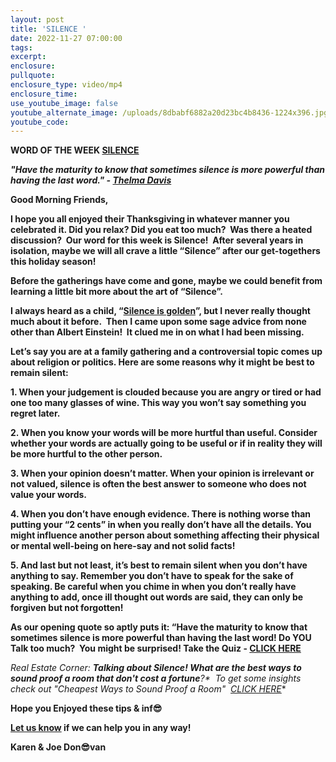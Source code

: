```yaml
---
layout: post
title: 'SILENCE '
date: 2022-11-27 07:00:00
tags:
excerpt:
enclosure:
pullquote:
enclosure_type: video/mp4
enclosure_time:
use_youtube_image: false
youtube_alternate_image: /uploads/8dbabf6882a20d23bc4b8436-1224x396.jpg
youtube_code:
---
```

**WORD OF THE WEEK&nbsp;[SILENCE](https://silenceisbeauty.com/short-poems-about-silence/)**

***"Have the maturity to know that sometimes silence is more powerful than having the last word." -&nbsp;[Thelma Davis](https://www.goodreads.com/author/quotes/6911723.Thema_Davis)***

**Good Morning Friends,**

**I hope you all enjoyed their Thanksgiving in whatever manner you celebrated it. Did you relax? Did you eat too much?&nbsp; Was there a heated discussion?&nbsp; Our word for this week is Silence\!&nbsp; After several years in isolation, maybe we will all crave a little “Silence” after our get-togethers this holiday season\!**

**Before the gatherings have come and gone, maybe we could benefit from learning a little bit more about the art of “Silence”.**

**I always heard as a child, “[Silence is golden](https://www.bing.com/search?q=silence+is+golden+-+meaning&amp;cvid=a251240ba0f74d92b1ad07460a461cec&amp;aqs=edge..69i57j69i64.12303j0j1&amp;pglt=675&amp;FORM=ANNTA1&amp;PC=U531)”, but I never really thought much about it before.&nbsp; Then I came upon some sage advice from none other than Albert Einstein\!&nbsp; It clued me in on what I had been missing.**

**Let’s say you are at a family gathering and a controversial topic comes up about religion or politics. Here are some reasons why it might be best to remain silent:**

**1\. When your judgement is clouded because you are angry or tired or had one too many glasses of wine. This way you won’t say something you regret later.**

**2\. When you know your words will be more hurtful than useful. Consider whether your words are actually going to be useful or if in reality they will be more hurtful to the other person.**

**3\. When your opinion doesn’t matter. When your opinion is irrelevant or not valued, silence is often the best answer to someone who does not value your words.**

**4\. When you don’t have enough evidence. There is nothing worse than putting your “2 cents” in when you really don’t have all the details. You might influence another person about something affecting their physical or mental well-being on here-say and not solid facts\!**

**5\. And last but not least, it’s best to remain silent when you don’t have anything to say. Remember you don’t have to speak for the sake of speaking. Be careful when you chime in when you don’t really have anything to add, once ill thought out words are said, they can only be forgiven but not forgotten\!**

**As our opening quote so aptly puts it: “Have the maturity to know that sometimes silence is more powerful than having the last word\! Do YOU Talk too much?&nbsp; You might be surprised\! Take the Quiz -&nbsp;[CLICK HERE](https://petrage.net/the-do-i-talk-to-much-quiz/)**

**Real Estate Corner:&nbsp;****Talking about Silence\! What are the best ways to sound proof a room that don't cost a fortune*****?*&nbsp; To get some insights check out "Cheapest Ways to Sound Proof a Room" &nbsp;[CLICK HERE](https://moderncastle.com/blog/cheapest-way-to-soundproof-a-room/#:~:text=Cheap%20Ways%20to%20Soundproof%20a%20Room%201%201.,living%20spaces.%20...%203%203.%20Add%20upholstered%20furniture)**

**Hope you Enjoyed these tips & inf😎**

**[Let us know](https://longislandrealestatevideoblog.com/contact)&nbsp;if we can help you in any way\!&nbsp;**

**Karen & Joe Don😎van&nbsp;**&nbsp;